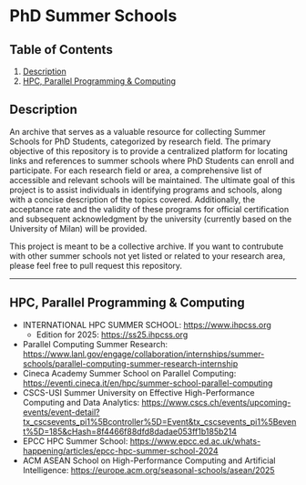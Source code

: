 # PhD Summer Schools

## Table of Contents
1. [Description](#description)
2. [HPC, Parallel Programming & Computing](#hpc)

## Description <a name="description"></a>
An archive that serves as a valuable resource for collecting Summer Schools for PhD Students, categorized by research field.
The primary objective of this repository is to provide a centralized platform for locating links and references to summer schools where PhD Students can enroll and participate.
For each research field or area, a comprehensive list of accessible and relevant schools will be maintained. The ultimate goal of this project is to assist individuals in identifying programs and schools, along with a concise description of the topics covered. Additionally, the acceptance rate and the validity of these programs for official certification and subsequent acknowledgment by the university (currently based on the University of Milan) will be provided. 

This project is meant to be a collective archive. If you want to contrubute with other summer schools not yet listed or related to your research area, please feel free to pull request this repository. 

------

## HPC, Parallel Programming & Computing <a name="hpc"></a>
* INTERNATIONAL HPC SUMMER SCHOOL: https://www.ihpcss.org
  * Edition for 2025: https://ss25.ihpcss.org 
* Parallel Computing Summer Research: https://www.lanl.gov/engage/collaboration/internships/summer-schools/parallel-computing-summer-research-internship
* Cineca Academy Summer School on Parallel Computing: https://eventi.cineca.it/en/hpc/summer-school-parallel-computing
* CSCS-USI Summer University on Effective High-Performance Computing and Data Analytics: https://www.cscs.ch/events/upcoming-events/event-detail?tx_cscsevents_pi1%5Bcontroller%5D=Event&tx_cscsevents_pi1%5Bevent%5D=185&cHash=8f4466f88dfd8dadae053ff1b185b214
* EPCC HPC Summer School: https://www.epcc.ed.ac.uk/whats-happening/articles/epcc-hpc-summer-school-2024
* ACM ASEAN School on High-Performance Computing and Artificial Intelligence: https://europe.acm.org/seasonal-schools/asean/2025
